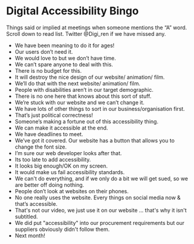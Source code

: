 # Digital Accessibility Bingo
Things said or implied at meetings when someone mentions the “A” word. Scroll down to read list. Twitter @Digi_ren if we have missed any.

- We have been meaning to do it for ages!
- Our users don’t need it.
- We would love to but we don’t have time.
- We can’t spare anyone to deal with this.
- There is no budget for this.
- It will destroy the nice design of our website/ animation/ film.
- We’ll do that with the next website/ animation/ film.
- People with disabilities aren’t in our target demographic.
- There is no one here that knows about this sort of stuff.
- We’re stuck with our website and we can’t change it.
- We have lots of other things to sort in our business/organisation first.
- That’s just political correctness!
- Someone’s making a fortune out of this accessibility thing.
- We can make it accessible at the end.
- We have deadlines to meet.
- We’ve got it covered. Our website has a button that allows you to change the font size.
- I’m sure our web developer looks after that.
- Its too late to add accessibility.
- It looks big enough/OK on my screen.
- It would make us fail accessibility standards.
- We can't do everything, and if we only do a bit we will get sued, so we are better off doing nothing.
- People don’t look at websites on their phones.
- No one really uses the website. Every things on social media now & that’s accessible.
- That's not our video, we just use it on our website ... that's why it isn't subtitled.
- We did put "accessibility" into our procurement requirements but our suppliers obviously didn't follow them. 
- Next month!
